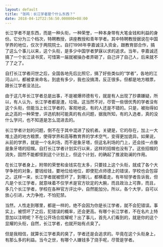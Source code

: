 ```yaml
---
layout: default
title: "张鸣：长江学者是个什么东西？"
date: 2018-04-12T22:56:50.000000+08:00
---
```


长江学者不是东西，而是一种头衔，一种荣誉，一种本身带有大笔金钱和利益的身份。它分为三个档次，特聘教授，讲座教授和青年学者。其中特聘教授据说在中国学界的地位，仅次于两院院士。自打1998年李嘉诚注入资金，跟教育部合作，搞了这么个事儿以来，这个头衔，是多少中国学者梦寐以求的追求。当年，李嘉诚还搞了一个长江读书奖，可惜第一届就被操办者弄砸了，自己评了自己人，后来就不了了之了。

自打长江学者问世之后，全国各地先后比照它，搞了好些类似的“学者”，各地的江河山川，都被拿来命名，到底有多少，我也没搞清，反正很多。但都是地方粮票，跟长江学者没法比。

由于这几年长江学者总是出事，不是被爆师德有亏，就是有人出现了抄袭嫌疑，所以，有人认为，长江学者都是渣，垃圾。这当然不对，尽管一些很优秀的学者没有这个头衔，但能当上长江学者的，客观地说，有的人还是不错的。只是，被抬得如此之高的一种荣誉，评选机制可能真的有点问题，据我所知，有的入选者，真的没什么学问，也不知道是怎么混进去的。

长江学者计划的问题，倒不在于其中混进了投机者。关键是，它的存在，加上一大堆土造的地方粮票，使得学界和高等教育界的学术空气，变得更加诡异。如果说，从前的学界，就是一个名利场，而不是象牙塔，但这名利场的门上，还会挂一点像是象牙塔的招幌。自打长江学者计划实行以来，这样的招幌也没有了。这些招幌的消失，固然不能都怪到这个计划上，但这个计划，的确起了推波助澜的作用。

在长江学者身上，附带的荣誉和金钱实在太多，只要挂上这个头衔，就成了各个大学争抢的对象，要钱给钱，要地位给地位，即使犯点师德上的错误，学校也会包容之。这样一来，长江学者就被惯坏了，到哪儿，都横着走。有年轻学者告诉我，但凡是个长江学者，就意味着不仅学术是官方钦定的大腕，而且政治上可靠，而且，多几个长江学者，学校在各种官方评比中，自然能加分。所以，各个大学，自可以放心引进，大力争抢，不怕犯禁。

当然，人性走到哪里，都是一样的，绝不会因为你是长江学者，就不会犯错误。事实上，被惯坏了之后，犯错误的概率，还会更高。有哪个长江学者，不在名片上特意加以注明呢？不在公开场合炫耀呢？出了事儿，首先人们看到的，就是你的这个显耀的头衔，自然，长江学者，也就开始有点臭了。

但是我相信，就算长江学者真的臭了，学者还是会追求的。毕竟在这个头衔身上，有那么多的利益。当今之世，有哪个人嫌钱多了烧手呢，尽管是学者。

